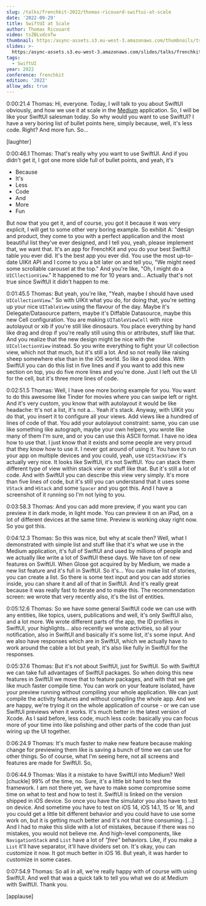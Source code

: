 ```yaml
---
slug: /talks/frenchkit-2022/thomas-ricouard-swiftui-at-scale
date: '2022-09-29'
title: SwiftUI at Scale
author: Thomas Ricouard
video: tsZBLvdcoTw
thumbnail: https:/async-assets.s3.eu-west-3.amazonaws.com/thumbnails/tsZBLvdcoTw.jpg
slides: >-
  https:/async-assets.s3.eu-west-3.amazonaws.com/slides/talks/frenchkit-2022/thomas-ricouard-swiftui-at-scale/slides.pdf
tags:
  - SwiftUI
year: 2022
conference: frenchkit
edition: '2022'
allow_ads: true
---
```


0:00:21.4 Thomas: Hi, everyone. Today, I will talk to you about SwiftUI obviously, and how we use it at scale in the [Medium](https://medium.com) application. So, I will be like your SwiftUI salesman today. So why would you want to use SwiftUI? I have a very boring list of bullet points here, simply because, well, it's less code. Right? And more fun. So...

[laughter]

0:00:46.1 Thomas: That's really why you want to use SwiftUI. And if you didn't get it, I got one more slide full of bullet points, and yeah, it's

- Because
- It's
- Less
- Code
- And
- More
- Fun

But now that you get it, and of course, you got it because it was very explicit, I will get to some other very boring example. So exhibit A: "design and product, they come to you with a perfect application and the most beautiful list they've ever designed, and I tell you, yeah, please implement that, we want that. It's an app for FrenchKit and you do your best SwiftUI table you ever did. It's the best app you ever did. You use the most up-to-date UIKit API and I come to you a bit later on and tell you, "We might need some scrollable carousel at the top." And you're like, "Oh, I might do a `UICllectionView`." It happened to me for 10 years and... Actually that's not true since SwiftUI it didn't happen to me.

0:01:45.5 Thomas: But yeah, you're like, "Yeah, maybe I should have used `UICollectionView`." So with UIKit what you do, for doing that, you're setting up your nice `UITableView` using the flavour of the day. Maybe it's Delegate/Datasource pattern, maybe it's Diffable Datasource, maybe this new Cell configuration. You are making `UITableViewCell` with nice autolayout or xib if you're still like dinosaurs. You place everything by hand like drag and drop if you're really still using this or attributes, stuff like that. And you realize that the new design might be nice with the `UICollectionView` instead. So you write everything to fight your UI collection view, which not that much, but it's still a lot. And so not really like raising sheep somewhere else than in the iOS world. So like a good idea. With SwiftUI you can do this list in five lines and if you want to add this new section on top, you do five more lines and you're done. Just I left out the UI for the cell, but it's three more lines of code.

0:02:51.5 Thomas: Well, I have one more boring example for you. You want to do this awesome like Tinder for movies where you can swipe left or right. And it's very custom, you know that with autolayout it would be like headache: tt's not a list, it's not a... Yeah it's stack. Anyway, with UIKit you do that, you insert it to configure all your views. Add views like a hundred of lines of code of that. You add your autolayout constraint: same, you can use like something like autograph, maybe your own helpers, you wrote like many of them I'm sure, and or you can use this ASCII format. I have no idea how to use that. I just know that it exists and some people are very proud that they know how to use it. I never got around of using it. You have to run your app on multiple devices and you could, yeah, use `UIStackView`: it's actually very nice. It looks like SwiftUI, it's not SwiftUI. You can stack them different type of view within stack view or stuff like that. But it's still a lot of code. And with SwiftUI you can describe this view very simply. It's more than five lines of code, but it's still you can understand that it uses some `VStack` and `HStack` and some `Spacer` and you got this. And I have a screenshot of it running so I'm not lying to you.

0:03:58.3 Thomas: And you can add more preview, if you want you can preview it in dark mode, in light mode. You can preview it on an iPad, on a lot of different devices at the same time. Preview is working okay right now. So you got this.

0:04:12.3 Thomas: So this was nice, but why at scale then? Well, what I demonstrated with simple list and stuff like that it's what we use in the Medium application, it's full of SwiftUI and used by millions of people and we actually like write a lot of SwiftUI these days. We have ton of new features on SwiftUI. When Glose got acquired by by Medium, we made a new list feature and it's full in SwiftUI. So it's... You can make list of stories, you can create a list. So there is some text input and you can add stories inside, you can share it and all of that in SwiftUI. And it's really great because it was really fast to iterate and to make this. The recommendation screen: we wrote that very recently also, it's the list of entities.

0:05:12.6 Thomas: So we have some general SwiftUI code we can use with any entities, like topics, users, publications and well, it's only SwiftUI also, and a lot more. We wrote different parts of the app, the ID profiles in SwiftUI, your highlights... also recently we wrote activities, so all your notification, also in SwiftUI and basically it's some list, it's some input. And we also have responses which are in SwiftUI, which we actually have to work around the cable a lot but yeah, it's also like fully in SwiftUI for the responses.

0:05:37.6 Thomas: But it's not about SwiftUI, just for SwiftUI. So with SwiftUI we can take full advantages of SwiftUI packages. So when doing this new features in SwiftUI we move that to feature packages, and with that we get like much faster compile time. You can work on your feature isolated, have your preview running without compiling your whole application. We can just compile the activity features and without compiling the whole app. And we are happy, we're trying it on the whole application of course - or we can use SwiftUI previews when it works. It's much better in the latest version of Xcode. As I said before, less code, much less code: basically you can focus more of your time into like polishing and other parts of the code than just wiring up the UI together.

0:06:24.9 Thomas: It's much faster to make new feature because making change for previewing them like is saving a bunch of time we can use for other things. So of course, what I'm seeing here, not all screens and features are made for SwiftUI. So,

0:06:44.9 Thomas: Was it a mistake to have SwiftUI into Medium? Well [chuckle] 99% of the time, no. Sure, it's a little bit hard to test the framework. I am not there yet, we have to make some compromise some time on what to test and how to test it. SwiftUI is linked on the version shipped in iOS device. So once you have the simulator you also have to test on device. And sometime you have to test on iOS 14, iOS 14.1, 15 or 16, and you could get a little bit different behavior and you could have to use some work on, but it is getting much better and it's not that time consuming. [...] And I had to make this slide with a lot of mistakes, because if there was no mistakes, you would not believe me. And high-level components, like `NavigationStack` and `List` have a lot of _"free"_ behaviors. Like, if you make a `List` it'll have separator, it'll have dividers set on. It's okay, you can customize it now. It got much better in iOS 16. But yeah, it was harder to customize in some cases.

0:07:54.9 Thomas: So all in all, we're really happy with of course with using SwiftUI. And well that was a quick talk to tell you what we do at Medium with SwiftUI. Thank you.

[applause]
